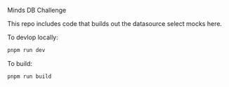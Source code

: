Minds DB Challenge

This repo includes code that builds out the datasource select mocks here.

To devlop locally:

```bash
pnpm run dev
```

To build:

```bash
pnpm run build
```
